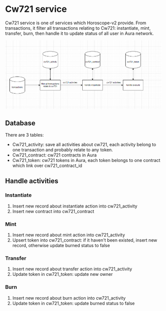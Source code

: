 # Cw721 service

Cw721 service is one of services which Horoscope-v2 provide. From transactions, it filter all transactions relating to Cw721: instantiate, mint, transfer, burn, then handle it to update status of all user in Aura network.

![image](docs/images/cw721.png)

## Database

There are 3 tables:

- Cw721_activity: save all activities about cw721, each activity belong to one transaction and probably relate to any token.
- Cw721_contract: cw721 contracts in Aura
- Cw721_token: cw721 tokens in Aura, each token belongs to one contract which link over cw721_contract_id

## Handle activities

### Instantiate
1. Insert new record about instantiate action into cw721_activity
2. Insert new contract into cw721_contract

### Mint
1. Insert new record about mint action into cw721_activity
2. Upsert token into cw721_contract: if it haven't been existed, insert new record, otherwise update burned status to false

### Transfer
1. Insert new record about transfer action into cw721_activity
2. Update token in cw721_token: update new owner

### Burn
1. Insert new record about burn action into cw721_activity
2. Update token in cw721_token: update burned status to false
